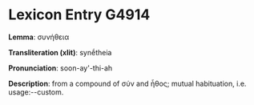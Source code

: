 # Lexicon Entry G4914

**Lemma**: συνήθεια

**Transliteration (xlit)**: synḗtheia

**Pronunciation**: soon-ay'-thi-ah

**Description**:
from a compound of σύν and ἦθος; mutual habituation, i.e. usage:--custom.
